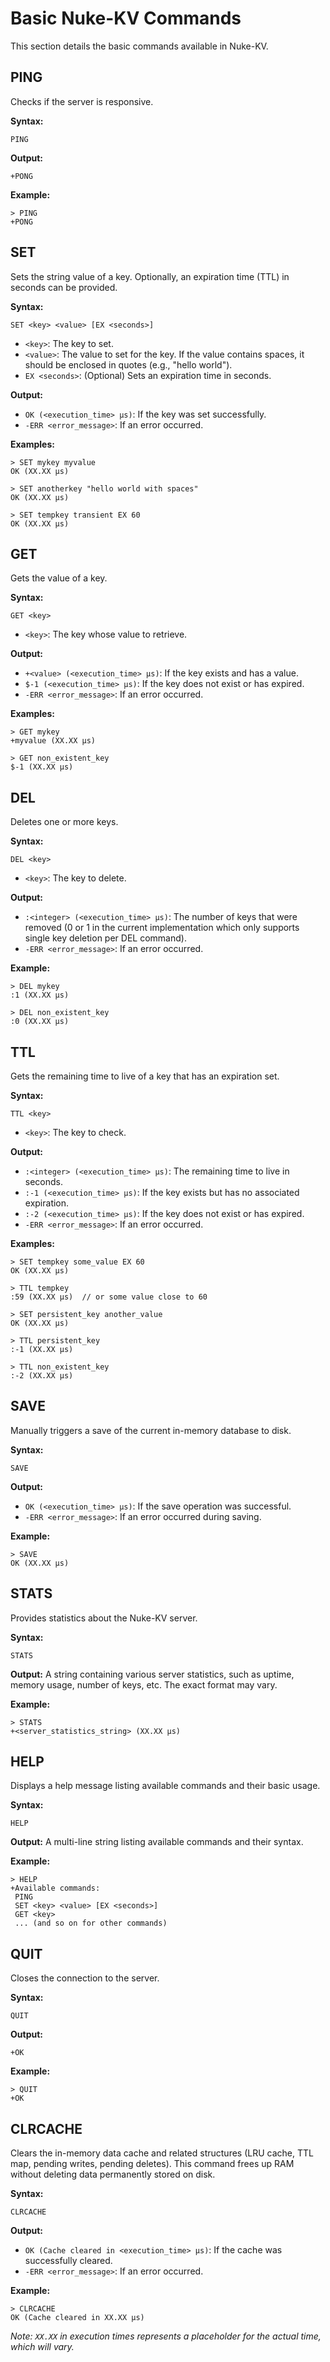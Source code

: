 # Basic Nuke-KV Commands

This section details the basic commands available in Nuke-KV.

## PING

Checks if the server is responsive.

**Syntax:**
```
PING
```

**Output:**
```
+PONG
```

**Example:**
```
> PING
+PONG
```

## SET

Sets the string value of a key. Optionally, an expiration time (TTL) in seconds can be provided.

**Syntax:**
```
SET <key> <value> [EX <seconds>]
```

- `<key>`: The key to set.
- `<value>`: The value to set for the key. If the value contains spaces, it should be enclosed in quotes (e.g., "hello world").
- `EX <seconds>`: (Optional) Sets an expiration time in seconds.

**Output:**
- `OK (<execution_time> μs)`: If the key was set successfully.
- `-ERR <error_message>`: If an error occurred.

**Examples:**
```
> SET mykey myvalue
OK (XX.XX μs)

> SET anotherkey "hello world with spaces"
OK (XX.XX μs)

> SET tempkey transient EX 60
OK (XX.XX μs)
```

## GET

Gets the value of a key.

**Syntax:**
```
GET <key>
```

- `<key>`: The key whose value to retrieve.

**Output:**
- `+<value> (<execution_time> μs)`: If the key exists and has a value.
- `$-1 (<execution_time> μs)`: If the key does not exist or has expired.
- `-ERR <error_message>`: If an error occurred.

**Examples:**
```
> GET mykey
+myvalue (XX.XX μs)

> GET non_existent_key
$-1 (XX.XX μs)
```

## DEL

Deletes one or more keys.

**Syntax:**
```
DEL <key>
```

- `<key>`: The key to delete.

**Output:**
- `:<integer> (<execution_time> μs)`: The number of keys that were removed (0 or 1 in the current implementation which only supports single key deletion per DEL command).
- `-ERR <error_message>`: If an error occurred.

**Example:**
```
> DEL mykey
:1 (XX.XX μs)

> DEL non_existent_key
:0 (XX.XX μs)
```

## TTL

Gets the remaining time to live of a key that has an expiration set.

**Syntax:**
```
TTL <key>
```

- `<key>`: The key to check.

**Output:**
- `:<integer> (<execution_time> μs)`: The remaining time to live in seconds.
- `:-1 (<execution_time> μs)`: If the key exists but has no associated expiration.
- `:-2 (<execution_time> μs)`: If the key does not exist or has expired.
- `-ERR <error_message>`: If an error occurred.

**Examples:**
```
> SET tempkey some_value EX 60
OK (XX.XX μs)

> TTL tempkey
:59 (XX.XX μs)  // or some value close to 60

> SET persistent_key another_value
OK (XX.XX μs)

> TTL persistent_key
:-1 (XX.XX μs)

> TTL non_existent_key
:-2 (XX.XX μs)
```

## SAVE

Manually triggers a save of the current in-memory database to disk.

**Syntax:**
```
SAVE
```

**Output:**
- `OK (<execution_time> μs)`: If the save operation was successful.
- `-ERR <error_message>`: If an error occurred during saving.

**Example:**
```
> SAVE
OK (XX.XX μs)
```

## STATS

Provides statistics about the Nuke-KV server.

**Syntax:**
```
STATS
```

**Output:**
A string containing various server statistics, such as uptime, memory usage, number of keys, etc. The exact format may vary.

**Example:**
```
> STATS
+<server_statistics_string> (XX.XX μs)
```

## HELP

Displays a help message listing available commands and their basic usage.

**Syntax:**
```
HELP
```

**Output:**
A multi-line string listing available commands and their syntax.

**Example:**
```
> HELP
+Available commands:
 PING
 SET <key> <value> [EX <seconds>]
 GET <key>
 ... (and so on for other commands)
```

## QUIT

Closes the connection to the server.

**Syntax:**
```
QUIT
```

**Output:**
```
+OK
```

**Example:**
```
> QUIT
+OK
```

## CLRCACHE

Clears the in-memory data cache and related structures (LRU cache, TTL map, pending writes, pending deletes). This command frees up RAM without deleting data permanently stored on disk.

**Syntax:**
```
CLRCACHE
```

**Output:**
- `OK (Cache cleared in <execution_time> μs)`: If the cache was successfully cleared.
- `-ERR <error_message>`: If an error occurred.

**Example:**
```
> CLRCACHE
OK (Cache cleared in XX.XX μs)
```

*Note: `XX.XX` in execution times represents a placeholder for the actual time, which will vary.*
